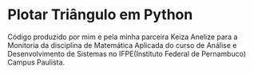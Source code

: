 # Plotar Triângulo em Python
 Código produzido por mim e pela minha parceira Keiza Anelize para a Monitoria da disciplina de Matemática Aplicada do curso de Análise e Desenvolvimento de Sistemas no IFPE(Instituto Federal de Pernambuco) Campus Paulista.
